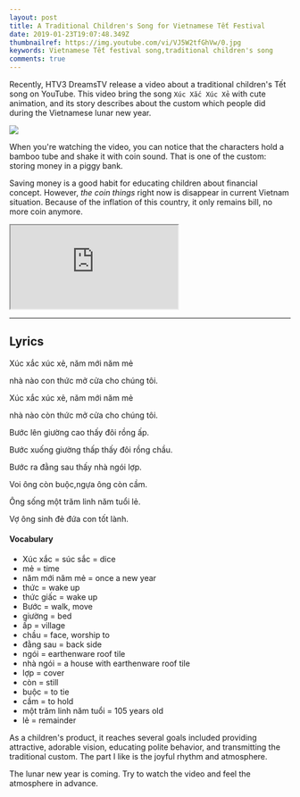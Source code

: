 ```yaml
---
layout: post
title: A Traditional Children's Song for Vietnamese Tết Festival
date: 2019-01-23T19:07:48.349Z
thumbnailref: https://img.youtube.com/vi/VJ5W2tfGhVw/0.jpg
keywords: Vietnamese Tết festival song,traditional children's song
comments: true
---
```


Recently, HTV3 DreamsTV release a video about a traditional children's Tết song on YouTube. This video bring the song `Xúc Xắc Xúc Xẻ` with cute animation, and its story describes about the custom which people did during the Vietnamese lunar new year.

![](https://yt3.ggpht.com/a-/AAuE7mBhI2s0sHgp1cxc1NjzpdGQebSMyn_RS3WSbQ=s288-mo-c-c0xffffffff-rj-k-no)

When you're watching the video, you can notice that the characters hold a bamboo tube and shake it with coin sound. That is one of the custom: storing money in a piggy bank.

Saving money is a good habit for educating children about financial concept. However, *the coin things* right now is disappear in current Vietnam situation. Because of the inflation of this country, it only remains bill, no more coin anymore.

<div class="embed-responsive embed-responsive-16by9">
  <iframe class="embed-responsive-item" src="https://www.youtube.com/embed/VJ5W2tfGhVw" allowfullscreen></iframe>
</div>

---

## Lyrics

Xúc xắc xúc xẻ, năm mới năm mẻ

nhà nào con thức mở cửa cho chúng tôi.

Xúc xắc xúc xẻ, năm mới năm mẻ

nhà nào còn thức mở cửa cho chúng tôi. 

Bước lên giường cao thấy đôi rồng ấp.

Bước xuống giường thấp thấy đôi rồng chầu. 

Bước ra đằng sau thấy nhà ngói lợp. 

Voi ông còn buộc,ngựa ông còn cầm. 

Ông sống một trăm linh năm tuổi lẻ. 

Vợ ông sinh đẻ đứa con tốt lành.

#### Vocabulary

* Xúc xắc = súc sắc = dice
* mẻ = time
* năm mới năm mẻ = once a new year
* thức = wake up
* thức giấc = wake up
* Bước = walk, move
* giường = bed
* ấp = village
* chầu = face, worship to
* đằng sau = back side
* ngói = earthenware roof tile
* nhà ngói = a house with earthenware roof tile
* lợp = cover
* còn = still
* buộc = to tie
* cầm = to hold
* một trăm linh năm tuổi = 105 years old
* lẻ = remainder

As a children's product, it reaches several goals included providing attractive, adorable vision, educating polite behavior, and transmitting the traditional custom. The part I like is the joyful rhythm and atmosphere.

The lunar new year is coming. Try to watch the video and feel the atmosphere in advance.